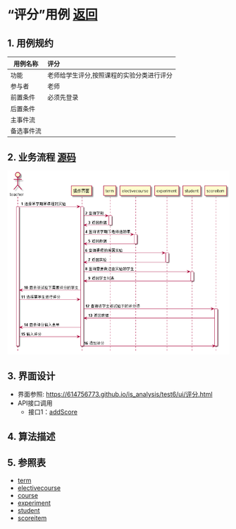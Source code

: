﻿﻿<!-- markdownlint-disable MD033-->
<!-- 禁止MD033类型的警告 https://www.npmjs.com/package/markdownlint -->

# “评分”用例 [返回](../README.md)
## 1. 用例规约

|用例名称|评分|
|-------|:-------------|
|功能|老师给学生评分,按照课程的实验分类进行评分|
|参与者|老师|
|前置条件|必须先登录|
|后置条件| |
|主事件流| |
|备选事件流| |

## 2. 业务流程 [源码](../src/评分.puml)
![教师选课](../picture/评分.png)

## 3. 界面设计
- 界面参照: https://614756773.github.io/is_analysis/test6/ui/评分.html
- API接口调用
    - 接口1：[addScore](../接口/addScore.md)

## 4. 算法描述

## 5. 参照表
- [term](../数据库设计.md/#term)
- [electivecourse](../数据库设计.md/#electivecourse)
- [course](../数据库设计.md/#course)
- [experiment](../数据库设计.md/#experiment)
- [student](../数据库设计.md/#student)
- [scoreitem](../数据库设计.md/#scoreitem)
